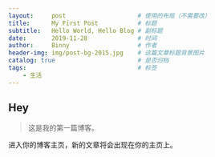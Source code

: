 ```yaml
---
layout:     post                    # 使用的布局（不需要改）
title:      My First Post           # 标题 
subtitle:   Hello World, Hello Blog # 副标题
date:       2019-11-28              # 时间
author:     Binny                   # 作者
header-img: img/post-bg-2015.jpg    # 这篇文章标题背景图片
catalog: true                       # 是否归档
tags:                               # 标签
    - 生活
---
```


## Hey
>这是我的第一篇博客。

进入你的博客主页，新的文章将会出现在你的主页上。
